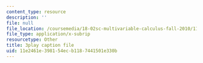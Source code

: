 ```yaml
---
content_type: resource
description: ''
file: null
file_location: /coursemedia/18-02sc-multivariable-calculus-fall-2010/11e2461e398154ecb1187441501e330b_AYisLr9e0y4.vtt
file_type: application/x-subrip
resourcetype: Other
title: 3play caption file
uid: 11e2461e-3981-54ec-b118-7441501e330b
---
```

